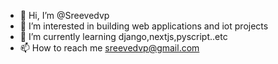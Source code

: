 - 👋 Hi, I’m @Sreevedvp
- 👀 I’m interested in building web applications and iot projects
- 🌱 I’m currently learning django,nextjs,pyscript..etc
- 📫 How to reach me sreevedvp@gmail.com

<!---
Sreevedvp/Sreevedvp is a ✨ special ✨ repository because its `README.md` (this file) appears on your GitHub profile.
You can click the Preview link to take a look at your changes.
--->
